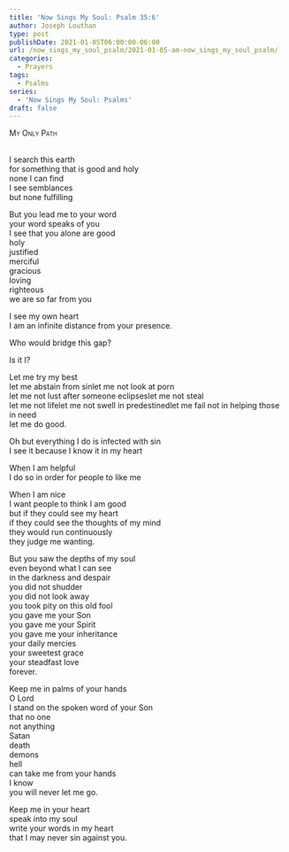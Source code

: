 ```yaml
---
title: 'Now Sings My Soul: Psalm 35:6'
author: Joseph Louthan
type: post
publishDate: 2021-01-05T06:00:00-06:00
url: /now_sings_my_soul_psalm/2021-01-05-am-now_sings_my_soul_psalm/
categories:
  - Prayers
tags:
  - Psalms
series:
  - 'Now Sings My Soul: Psalms'
draft: false
---
```

<div style="font-variant: small-caps;">
My Only Path
</div>
&nbsp;

I search this earth  
  for something that is good and holy  
  none I can find  
  I see semblances  
  but none fulfilling  
  
But you lead me to your word  
  your word speaks of you  
  I see that you alone are good  
  holy  
  justified  
  merciful  
  gracious  
  loving  
  righteous  
  we are so far from you  
  
I see my own heart  
  I am an infinite distance from your presence.  
  
Who would bridge this gap?  
  
Is it I?  
  
Let me try my best  
  let me abstain from sinlet me not look at porn  
  let me not lust after someone eclipseslet me not steal   
  let me not lifelet me not swell in predestinedlet me fail not in helping those in need  
  let me do good.  
  
Oh but everything I do is infected with sin  
  I see it because I know it in my heart  
    
When I am helpful  
  I do so in order for people to like me  
  
When I am nice  
  I want people to think I am good  
  but if they could see my heart  
  if they could see the thoughts of my mind  
  they would run continuously  
  they judge me wanting.  
  
But you saw the depths of my soul  
  even beyond what I can see  
  in the darkness and despair  
  you did not shudder   
  you did not look away  
  you took pity on this old fool  
  you gave me your Son  
  you gave me your Spirit  
  you gave me your inheritance  
  your daily mercies  
  your sweetest grace   
  your steadfast love  
  forever.  
  
Keep me in palms of your hands  
  O Lord  
  I stand on the spoken word of your Son  
  that no one  
  not anything  
  Satan  
  death  
  demons  
  hell  
  can take me from your hands  
  I know  
  you will never let me go.  
  
Keep me in your heart  
  speak into my soul  
  write your words in my heart  
  that I may never sin against you.  
